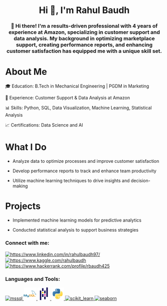 <h1 align="center">Hi 👋, I'm Rahul Baudh</h1>
<h3 align="center">👋 Hi there! I'm a results-driven professional with 4 years of experience at Amazon, specializing in customer support and data analysis. My background in optimizing marketplace support, creating performance reports, and enhancing customer satisfaction has equipped me with a unique skill set.

# About Me

🎓 Education: B.Tech in Mechanical Engineering | PGDM in Marketing

💼 Experience: Customer Support & Data Analysis at Amazon

📊 Skills: Python, SQL, Data Visualization, Machine Learning, Statistical Analysis

📈 Certifications: Data Science and AI

# What I Do

- Analyze data to optimize processes and improve customer satisfaction

- Develop performance reports to track and enhance team productivity

- Utilize machine learning techniques to drive insights and decision-making

# Projects

- Implemented machine learning models for predictive analytics

- Conducted statistical analysis to support business strategies

<h3 align="left">Connect with me:</h3>
<p align="left">
<a href="https://linkedin.com/in/https://www.linkedin.com/in/rahulbaudh97/" target="blank"><img align="center" src="https://raw.githubusercontent.com/rahuldkjain/github-profile-readme-generator/master/src/images/icons/Social/linked-in-alt.svg" alt="https://www.linkedin.com/in/rahulbaudh97/" height="30" width="40" /></a>
<a href="https://kaggle.com/https://www.kaggle.com/rahulbaudh" target="blank"><img align="center" src="https://raw.githubusercontent.com/rahuldkjain/github-profile-readme-generator/master/src/images/icons/Social/kaggle.svg" alt="https://www.kaggle.com/rahulbaudh" height="30" width="40" /></a>
<a href="https://www.hackerrank.com/https://www.hackerrank.com/profile/rbaudh425" target="blank"><img align="center" src="https://raw.githubusercontent.com/rahuldkjain/github-profile-readme-generator/master/src/images/icons/Social/hackerrank.svg" alt="https://www.hackerrank.com/profile/rbaudh425" height="30" width="40" /></a>
</p>

<h3 align="left">Languages and Tools:</h3>
<p align="left"> <a href="https://www.microsoft.com/en-us/sql-server" target="_blank" rel="noreferrer"> <img src="https://www.svgrepo.com/show/303229/microsoft-sql-server-logo.svg" alt="mssql" width="40" height="40"/> </a> <a href="https://www.mysql.com/" target="_blank" rel="noreferrer"> <img src="https://raw.githubusercontent.com/devicons/devicon/master/icons/mysql/mysql-original-wordmark.svg" alt="mysql" width="40" height="40"/> </a> <a href="https://pandas.pydata.org/" target="_blank" rel="noreferrer"> <img src="https://raw.githubusercontent.com/devicons/devicon/2ae2a900d2f041da66e950e4d48052658d850630/icons/pandas/pandas-original.svg" alt="pandas" width="40" height="40"/> </a> <a href="https://www.python.org" target="_blank" rel="noreferrer"> <img src="https://raw.githubusercontent.com/devicons/devicon/master/icons/python/python-original.svg" alt="python" width="40" height="40"/> </a> <a href="https://scikit-learn.org/" target="_blank" rel="noreferrer"> <img src="https://upload.wikimedia.org/wikipedia/commons/0/05/Scikit_learn_logo_small.svg" alt="scikit_learn" width="40" height="40"/> </a> <a href="https://seaborn.pydata.org/" target="_blank" rel="noreferrer"> <img src="https://seaborn.pydata.org/_images/logo-mark-lightbg.svg" alt="seaborn" width="40" height="40"/> </a> </p>
